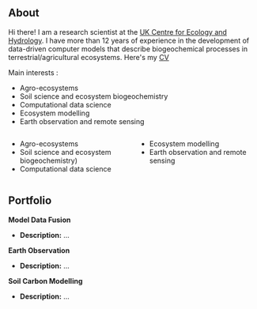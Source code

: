 <!--
**vmyrgiotis/vmyrgiotis** is a ✨ _special_ ✨ repository because its `README.md` (this file) appears on your GitHub profile.

Here are some ideas to get you started:

- 🔭 I’m currently working on ...
- 🌱 I’m currently learning ...
- 👯 I’m looking to collaborate on ...
- 🤔 I’m looking for help with ...
- 💬 Ask me about ...
- 📫 How to reach me: ...
- 😄 Pronouns: ...
- ⚡ Fun fact: ...
-->

## About

Hi there! I am a research scientist at the [UK Centre for Ecology and Hydrology](https://www.ceh.ac.uk). I have more than 12 years of experience in the development of data-driven computer models that describe biogeochemical processes in terrestrial/agricultural ecosystems. Here's my [CV](cv.md)

Main interests : 
* Agro-ecosystems
* Soil science and ecosystem biogeochemistry
* Computational data science
* Ecosystem modelling
* Earth observation and remote sensing 

<div style="display: flex;">
  <div style="flex: 1; margin-right: 20px;">
    <ul>
      <li>Agro-ecosystems</li>
      <li>Soil science and ecosystem biogeochemistry)</li>
      <li>Computational data science</li>
    </ul>
  </div>
  <div style="flex: 1;">
    <ul>
      <li>Ecosystem modelling</li>
      <li>Earth observation and remote sensing </li>
    </ul>
  </div>
</div>


## Portfolio

**Model Data Fusion** 

* **Description:** ... 

**Earth Observation** 

* **Description:** ... 

**Soil Carbon Modelling** 

* **Description:** ... 
